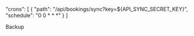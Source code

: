 
  "crons": [
    {
      "path": "/api/bookings/sync?key=${API_SYNC_SECRET_KEY}",
      "schedule": "0 0 * * *"
    }
  ]

  Backup